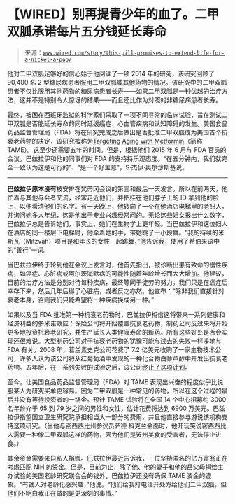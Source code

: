<!--yml

分类：未分类

日期：2024-05-27 14:32:52

-->

# 【WIRED】别再提青少年的血了。二甲双胍承诺每片五分钱延长寿命

> 来源：[`www.wired.com/story/this-pill-promises-to-extend-life-for-a-nickel-a-pop/`](https://www.wired.com/story/this-pill-promises-to-extend-life-for-a-nickel-a-pop/)

他对二甲双胍足够好的信心始于他阅读了一项 2014 年的研究，该研究回顾了 90,400 名 2 型糖尿病患者服用二甲双胍或其他药物的情况。该研究中的二甲双胍患者不仅比服用其他药物的糖尿病患者长寿——如果二甲双胍是一种优越的治疗方法，这并不是特别令人惊讶的结果——而且还比作为对照的非糖尿病患者长寿。

最终，被困在西班牙监狱的科学家们采取了一项不同寻常的临床试验，旨在测试二甲双胍是否能延长寿命的同时延缓癌症、心血管疾病和认知障碍的发生。美国食品药品监督管理局（FDA）将在研究完成之后做出是否批准二甲双胍成为美国首个抗衰老药物的决定，该研究被称为[Targeting Aging with Metformin](https://www.afar.org/natgeo/)（简称 TAME）。这至少还需要五年的时间。但是，根据他们 2015 年 6 月与 FDA 官员的会议，巴兹拉伊和他的同事们对 FDA 的支持持乐观态度。“在五分钟内，我们就完全一致认为这是可行的”、“是一个好主意”，S·杰伊·奥尔沙斯基说。

* * *

**巴兹拉伊原本没有**被安排在梵蒂冈会议的第三和最后一天发言。所以在前两天，他忙着与其他与会者交流，经常走近他们，并把挂在他们脖子上的 ID 拿到他的脸上，以便看清他们的名字。有一天晚上，他转向了一个在他酒店电梯里的老妇人，并询问她多大年纪，这是他出于专业兴趣经常问的。无论这些妇女报出什么数字，巴兹拉伊总是告诉她们，事实上，她们在生物学上更年轻。当巴兹拉伊和这位妇人在酒店的同一楼层下电梯时，他牵着她的手，带她跳了一小段舞。“我的持续的米斯瓦（Mitzvah）项目是和年长的女性一起跳舞，”他告诉我，使用了希伯来语中的“善行”一词。

当巴兹拉伊终于轮到他在会议上发言时，他首先指出，被诊断出患有致命的慢性疾病，如癌症、心脏病或阿尔茨海默病的可能性随着年龄增长而大大增加。他建议，目前的治疗方法是分别对待每种疾病，最终等同于徒劳的努力。我们只是在癌症后幸存下来，然后几年后得了心脏病，或者反之亦然。他宣布：“除非我们直接针对衰老本身，否则我们只能希望将一种疾病换成另一种。”

如果以及当 FDA 批准第一种抗衰老药物时，巴兹拉伊相信这将带来一系列健康和经济利益的多米诺效应：保险公司将开始覆盖抗衰老药物，制药公司反过来将开始更多地投资抗衰老研究，并生产延长人类健康寿命的新药。所有这些好处是否会实现还很难说。大型制药公司对于抗衰老药物的犹豫可能与过去的失败一样多地与 FDA 有关。2008 年，葛兰素史克公司花费了 7.2 亿美元收购了一家生物技术公司，许多人认为该公司将从红葡萄酒中发现的一种化合物白藜芦醇中开发出抗衰老药物。五年后，在一系列失败的试验之后，该公司[终止了这项计划](http://www.huffingtonpost.com/arlene-weintraub/glaxos-halted-drug-trial-_b_792690.html)。

至今，让美国食品药品监督管理局（FDA）对 TAME 表现出兴奋的程度似乎比说服某人为研究买单更容易。因为二甲双胍是一种常见的药物，所以在这个过程的最后并没有等待投资者的一锅金。预计 TAME 试验将在全国 14 个中心招募约 3000 名年龄介于 65 到 79 岁之间的男性和女性，估计花费将达到 6900 万美元。巴兹拉伊指望国立卫生研究院承担相当大一部分的费用，并且他直接参与游说该机构支持这项研究。（当他与密西西比州参议员萨德·科克兰会面时，他开玩笑说密西西比人需要一种像二甲双胍这样的药物，因为他们是该州美食的受害者，无法停止进食。）

其余资金需要来自私人捐赠。巴兹拉伊最近告诉我，一位坚持匿名的亿万富翁正在考虑匹配 NIH 的资金。但是，目前为止，除了他、他的妻子和他的岳父母捐给主办试验的美国老龄研究联合会的钱外，巴兹拉伊还没有确保 TAME 资金的迹象。“有钱人对老龄化感兴趣，”他说。“他们给我打电话开处方给他们二甲双胍，但他们不明白我正在做的是更深刻的事情。”
